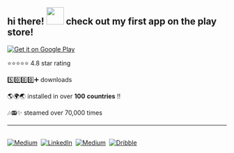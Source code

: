 ## hi there! <img src="https://c.tenor.com/EQD2BTN_JPwAAAAj/good-evening-waving-hands.gif" width="40" height="40" /> check out my first app on the play store! 

<a 
  href='https://play.google.com/store/apps/details?id=com.lofinuki.lofinuki&pcampaignid=pcampaignidMKT-Other-global-all-co-prtnr-py-PartBadge-Mar2515-1'>
  <img alt='Get it on Google Play' src='https://play-lh.googleusercontent.com/mm9yoa173bxyccjFmbrveMnxqt-0g_0UoUfRMxI8Nqt6vKG-yEV7-o0Ow17-zAHIYCOx=s180-rw'/>
</a>

⭐⭐⭐⭐⭐ 4.8 star rating 

5️⃣0️⃣0️⃣0️⃣➕ downloads

🌎🌍🌏 installed in over **100** **countries** !!

🎶📻✨ steamed over 70,000 times

---
<br>
<a href="https://sukisandhu.dev/"><img src="https://img.shields.io/badge/website-000000?style=for-the-badge&logo=About.me&logoColor=white" alt="Medium" /></a>&nbsp;
<a href="https://www.linkedin.com/in/sukhdip1337/"><img src="https://img.shields.io/badge/linkedin-%230077B5.svg?&style=for-the-badge&logo=linkedin&logoColor=white" alt="LinkedIn" /></a>&nbsp;
<a href="https://medium.com/@sukhdip_sandhu/"><img src="https://img.shields.io/badge/Medium-12100E?style=for-the-badge&logo=medium&logoColor=white" alt="Medium" /></a>&nbsp;
<a href="https://dribbble.com/supersaiyansuki"><img src="https://img.shields.io/badge/Dribbble-EA4C89?style=for-the-badge&logo=dribbble&logoColor=white" alt="Dribble" /></a>&nbsp; 
